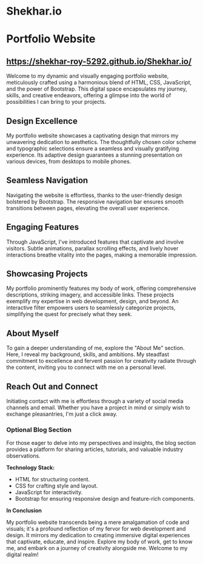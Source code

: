 # Shekhar.io
# Portfolio Website 
## https://shekhar-roy-5292.github.io/Shekhar.io/

Welcome to my dynamic and visually engaging portfolio website, meticulously crafted using a harmonious blend of HTML, CSS, JavaScript, and the power of Bootstrap. This digital space encapsulates my journey, skills, and creative endeavors, offering a glimpse into the world of possibilities I can bring to your projects.

## Design Excellence

My portfolio website showcases a captivating design that mirrors my unwavering dedication to aesthetics. The thoughtfully chosen color scheme and typographic selections ensure a seamless and visually gratifying experience. Its adaptive design guarantees a stunning presentation on various devices, from desktops to mobile phones.

## Seamless Navigation

Navigating the website is effortless, thanks to the user-friendly design bolstered by Bootstrap. The responsive navigation bar ensures smooth transitions between pages, elevating the overall user experience.

## Engaging Features

Through JavaScript, I've introduced features that captivate and involve visitors. Subtle animations, parallax scrolling effects, and lively hover interactions breathe vitality into the pages, making a memorable impression.

## Showcasing Projects

My portfolio prominently features my body of work, offering comprehensive descriptions, striking imagery, and accessible links. These projects exemplify my expertise in web development, design, and beyond. An interactive filter empowers users to seamlessly categorize projects, simplifying the quest for precisely what they seek.

## About Myself

To gain a deeper understanding of me, explore the "About Me" section. Here, I reveal my background, skills, and ambitions. My steadfast commitment to excellence and fervent passion for creativity radiate through the content, inviting you to connect with me on a personal level.

## Reach Out and Connect

Initiating contact with me is effortless through a variety of social media channels and email. Whether you have a project in mind or simply wish to exchange pleasantries, I'm just a click away.

### Optional Blog Section

For those eager to delve into my perspectives and insights, the blog section provides a platform for sharing articles, tutorials, and valuable industry observations.

**Technology Stack:**
- HTML for structuring content.
- CSS for crafting style and layout.
- JavaScript for interactivity.
- Bootstrap for ensuring responsive design and feature-rich components.

**In Conclusion**

My portfolio website transcends being a mere amalgamation of code and visuals; it's a profound reflection of my fervor for web development and design. It mirrors my dedication to creating immersive digital experiences that captivate, educate, and inspire. Explore my body of work, get to know me, and embark on a journey of creativity alongside me. Welcome to my digital realm!
